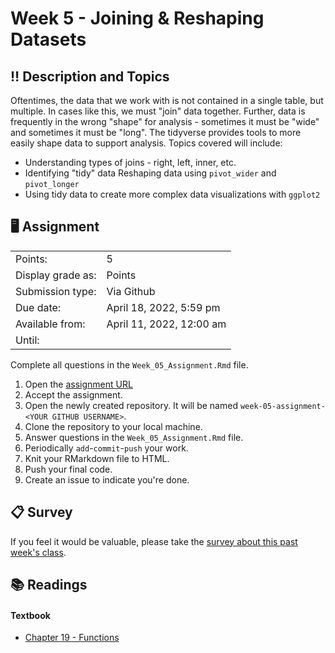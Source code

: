 # Week 5 - Joining & Reshaping Datasets

## :bangbang: Description and Topics

Oftentimes, the data that we work with is not contained in a single table, but multiple. In cases like this, we must "join" data together. Further, data is frequently in the wrong "shape" for analysis - sometimes it must be "wide" and sometimes it must be "long". The tidyverse provides tools to more easily shape data to support analysis. Topics covered will include:

-   Understanding types of joins - right, left, inner, etc. 
-   Identifying "tidy" data Reshaping data using `pivot_wider` and `pivot_longer` 
-   Using tidy data to create more complex data visualizations with `ggplot2`

## :desktop_computer: Assignment

|                   |                               |
|-------------------|-------------------------------|
| Points:           | 5                             |
| Display grade as: | Points                        |
| Submission type:  | Via Github                    |
| Due date:         | April 18, 2022, 5:59 pm       |
| Available from:   | April 11, 2022, 12:00 am      |
| Until:            |                               |

Complete all questions in the `Week_05_Assignment.Rmd` file.

1.  Open the [assignment URL](https://classroom.github.com/a/81rZDlhz)
2.  Accept the assignment.
3.  Open the newly created repository. It will be named `week-05-assignment-<YOUR GITHUB USERNAME>`.
4.  Clone the repository to your local machine.
5.  Answer questions in the `Week_05_Assignment.Rmd` file.
6.  Periodically `add`-`commit`-`push` your work.
7.  Knit your RMarkdown file to HTML.
8.  Push your final code.
9.  Create an issue to indicate you're done.

## :clipboard: Survey
If you feel it would be valuable, please take the [survey about this past week's class](https://docs.google.com/forms/d/e/1FAIpQLSfN3sOBG5PqiFdGUWO5IlUsNvcFYQQkPpBDfTATUhYkEzEWRQ/viewform).

## :books: Readings

#### Textbook

-   [Chapter 19 - Functions](https://r4ds.had.co.nz/functions.html)
